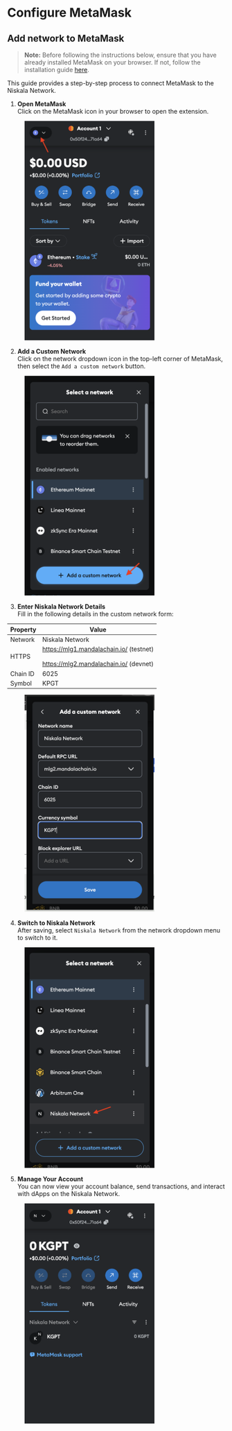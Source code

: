 # Configure MetaMask

## Add network to MetaMask

> **Note:** Before following the instructions below, ensure that you have already installed MetaMask on your browser. If not, follow the installation guide [here](https://metamask.io/download/).

This guide provides a step-by-step process to connect MetaMask to the Niskala Network.

1. **Open MetaMask**  
 Click on the MetaMask icon in your browser to open the extension.
<figure><img src="../../../../static/img/assets/build/metamask-1.png" alt="" width="300"></img><figcaption></figcaption></figure>

2. **Add a Custom Network**  
 Click on the network dropdown icon in the top-left corner of MetaMask, then select the `Add a custom network` button.
<figure><img src="../../../../static/img/assets/build/metamask-2.png" alt="" width="300"></img><figcaption></figcaption></figure>

3. **Enter Niskala Network Details**  
   Fill in the following details in the custom network form:

<table>
  <thead>
    <tr>
      <th>Property</th>
      <th>Value</th>
    </tr>
  </thead>
  <tbody>
    <tr>
      <td>Network</td>
      <td>Niskala Network</td>
    </tr>
    <tr>
      <td>HTTPS</td>
      <td>
        <a href="https://mlg1.mandalachain.io/">https://mlg1.mandalachain.io/</a> (testnet)<br></br>
        <a href="https://mlg2.mandalachain.io/">https://mlg2.mandalachain.io/</a> (devnet)
      </td>
    </tr>
    <tr>
      <td>Chain ID</td>
      <td>6025</td>
    </tr>
    <tr>
      <td>Symbol</td>
      <td>KPGT</td>
    </tr>
  </tbody>
</table>

<figure><img src="../../../../static/img/assets/build/metamask-3.png" alt="" width="300"></img><figcaption></figcaption></figure>

4. **Switch to Niskala Network**  
 After saving, select `Niskala Network` from the network dropdown menu to switch to it.
<figure><img src="../../../../static/img/assets/build/metamask-4.png" alt="" width="300"></img><figcaption></figcaption></figure>

5. **Manage Your Account**  
 You can now view your account balance, send transactions, and interact with dApps on the Niskala Network.
<figure><img src="../../../../static/img/assets/build/metamask-5.png" alt="" width="300"></img><figcaption></figcaption></figure>

